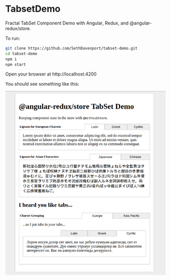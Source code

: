 # TabsetDemo

Fractal TabSet Component Demo with Angular, Redux, and @angular-redux/store.

To run:

```sh
git clone https://github.com/SethDavenport/tabset-demo.git
cd tabset-demo
npm i
npm start
```

Open your browser at http://localhost:4200

You should see something like this:

![screenshot](./tabset-demo.png)
